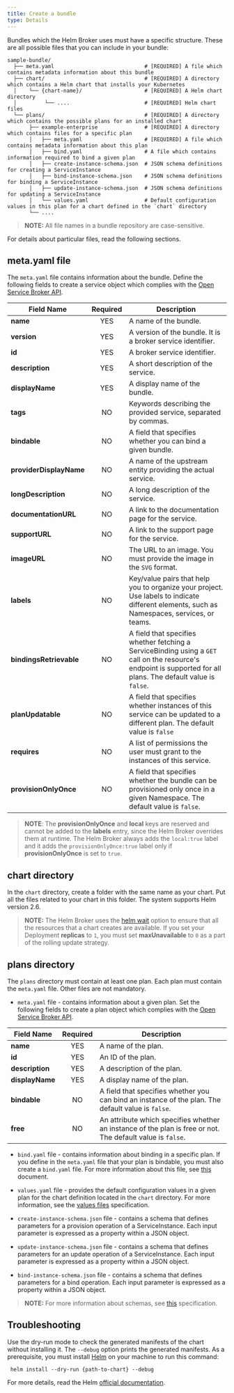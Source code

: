 ```yaml
---
title: Create a bundle
type: Details
---
```


Bundles which the Helm Broker uses must have a specific structure. These are all possible files that you can include in your bundle:

```
sample-bundle/
  ├── meta.yaml                             # [REQUIRED] A file which contains metadata information about this bundle
  ├── chart/                                # [REQUIRED] A directory which contains a Helm chart that installs your Kubernetes
  │    └── {chart-name}/                    # [REQUIRED] A Helm chart directory
  │         └── ....                        # [REQUIRED] Helm chart files   
  └── plans/                                # [REQUIRED] A directory which contains the possible plans for an installed chart
       ├── example-enterprise               # [REQUIRED] A directory which contains files for a specific plan
       │   ├── meta.yaml                    # [REQUIRED] A file which contains metadata information about this plan
       │   ├── bind.yaml                    # A file which contains information required to bind a given plan
       │   ├── create-instance-schema.json  # JSON schema definitions for creating a ServiceInstance
       │   ├── bind-instance-schema.json    # JSON schema definitions for binding a ServiceInstance
       │   ├── update-instance-schema.json  # JSON schema definitions for updating a ServiceInstance
       │   └── values.yaml                  # Default configuration values in this plan for a chart defined in the `chart` directory
       └── ....
```

> **NOTE:** All file names in a bundle repository are case-sensitive.

For details about particular files, read the following sections.

## meta.yaml file

The `meta.yaml` file contains information about the bundle. Define the following fields to create a service object which complies with the [Open Service Broker API](https://github.com/openservicebrokerapi/servicebroker/blob/v2.14/spec.md#service-object).

|      Field Name     | Required |                   Description             |
|-------------------|:--------:|----------------------------------------------|
|         **name**        |   YES   | A name of the bundle.  |
|       **version**       |   YES   | A version of the bundle. It is a broker service identifier.  |
|          **id**         |   YES   | A broker service identifier.  |
|     **description**     |   YES   | A short description of the service. |
|     **displayName**     |   YES   | A display name of the bundle.    |
|         **tags**        |   NO  | Keywords describing the provided service, separated by commas.     |
|       **bindable**      |   NO  | A field that specifies whether you can bind a given bundle. |
| **providerDisplayName** |   NO  | A name of the upstream entity providing the actual service.  |
|   **longDescription**   |   NO  | A long description of the service.     |
|   **documentationURL**  |   NO  | A link to the documentation page for the service.        |
|      **supportURL**     |   NO  | A link to the support page for the service.     |
|       **imageURL**      |   NO  | The URL to an image. You must provide the image in the `SVG` format.          |
|       **labels**        |   NO  | Key/value pairs that help you to organize your project. Use labels to indicate different elements, such as Namespaces, services, or teams.   |
| **bindingsRetrievable** |   NO  | A field that specifies whether fetching a ServiceBinding using a `GET` call on the resource's endpoint is supported for all plans. The default value is `false`.   |
|   **planUpdatable**     |   NO  |  A field that specifies whether instances of this service can be updated to a different plan. The default value is `false`  |
|       **requires**      |   NO  | A list of permissions the user must grant to the instances of this service. |
| **provisionOnlyOnce**   |   NO  | A field that specifies whether the bundle can be provisioned only once in a given Namespace. The default value is `false`. |

> **NOTE**: The **provisionOnlyOnce** and **local** keys are reserved and cannot be added to the **labels** entry, since the Helm Broker overrides them at runtime. The Helm Broker always adds the `local:true` label and it adds the `provisionOnlyOnce:true` label only if **provisionOnlyOnce** is set to `true`.

## chart directory

In the `chart` directory, create a folder with the same name as your chart. Put all the files related to your chart in this folder. The system supports Helm version 2.6.

> **NOTE:** The Helm Broker uses the [helm wait](https://github.com/kubernetes/helm/blob/release-2.6/docs/using_helm.md#helpful-options-for-installupgraderollback) option to ensure that all the resources that a chart creates are available. If you set your Deployment **replicas** to `1`, you must set **maxUnavailable** to `0` as a part of the rolling update strategy.

## plans directory

The `plans` directory must contain at least one plan. Each plan must contain the `meta.yaml` file. Other files are not mandatory.

* `meta.yaml` file - contains information about a given plan. Set the following fields to create a plan object which complies with the [Open Service Broker API](https://github.com/openservicebrokerapi/servicebroker/blob/v2.14/spec.md#plan-object).

|  Field Name | Required |      Description               |
|-----------|:--------:|------------------------------------|
|     **name**    |   YES   |     A name of the plan.   |
|      **id**     |   YES   |     An ID of the plan. |
| **description** |   YES   | A description of the plan. |
| **displayName** |   YES   | A display name of the plan. |
|  **bindable**   |   NO  | A field that specifies whether you can bind an instance of the plan. The default value is `false`. |
|     **free**    |   NO  | An attribute which specifies whether an instance of the plan is free or not. The default value is `false`.    |

* `bind.yaml` file - contains information about binding in a specific plan. If you define in the `meta.yaml` file that your plan is bindable, you must also create a `bind.yaml` file. For more information about this file, see [this](#details-bind-bundles) document.

* `values.yaml` file - provides the default configuration values in a given plan for the chart definition located in the `chart` directory. For more information, see the [values files](https://github.com/kubernetes/helm/blob/release-2.6/docs/chart_template_guide/values_files.md) specification.

* `create-instance-schema.json` file - contains a schema that defines parameters for a provision operation of a ServiceInstance. Each input parameter is expressed as a property within a JSON object.

* `update-instance-schema.json` file - contains a schema that defines parameters for an update operation of a ServiceInstance. Each input parameter is expressed as a property within a JSON object.

* `bind-instance-schema.json` file - contains a schema that defines parameters for a bind operation. Each input parameter is expressed as a property within a JSON object.

>**NOTE:** For more information about schemas, see [this](https://github.com/openservicebrokerapi/servicebroker/blob/master/spec.md#schemas-object) specification.

## Troubleshooting

Use the dry-run mode to check the generated manifests of the chart without installing it.
The `--debug` option prints the generated manifests.
As a prerequisite, you must install [Helm](https://github.com/kubernetes/helm) on your machine to run this command:

```
 helm install --dry-run {path-to-chart} --debug
```
For more details, read the Helm [official documentation](https://docs.helm.sh/chart_template_guide/#debugging-templates).
